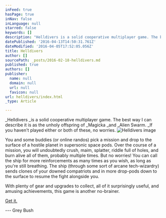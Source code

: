 ```yaml
---
inFeed: true
hasPage: true
inNav: false
inLanguage: null
starred: false
keywords: []
description: "Helldivers is a solid cooperative multiplayer game. The best way I can describe it is as the unholy offspring of Magicka and Alien Swarm. If you haven't played either or both of these, no worries.\_"
datePublished: '2016-04-13T14:50:31.761Z'
dateModified: '2016-04-05T17:52:05.056Z'
title: Helldivers
author: []
sourcePath: _posts/2016-02-18-helldivers.md
published: true
authors: []
publisher:
  name: null
  domain: null
  url: null
  favicon: null
url: helldivers/index.html
_type: Article

---
```

_Helldivers _is a solid cooperative multiplayer game. The best way I can describe it is as the unholy offspring of _Magicka _and _Alien Swarm. _If you haven't played either or both of these, no worries. ![Helldivers image](https://s3-us-west-2.amazonaws.com/the-grid-img/p/f10fe6f87be4788ac1c170f29d07a8e5c378911e.png)

You and some buddies (or online randos) pick a mission and drop to the surface of a hostile planet in supersonic space pods. Over the course of a mission, you will undoubtedly crush, maim, splatter, riddle full of holes, and burn alive all of them, probably multiple times. But no worries! You can call the ship for more reinforcements as many times as you wish, as long as you're still breathing. The ship (through some sort of arcane tech-wizardry) sends clones of your downed compatriots and in more drop-pods down to the surface to resume the fight alongside you.

With plenty of gear and upgrades to collect, all of it surprisingly useful, and amusing achievements, this game is another no-brainer.

[Get it.][0]

--- Grey Bush

[0]: http://arrowheadgamestudios.com/games/helldivers/